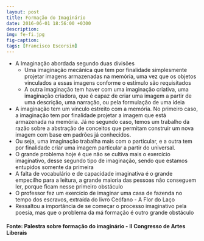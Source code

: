 ```yaml
---
layout: post
title: Formação do Imaginário
date: 2016-06-01 18:56:00 +0300
description: 
img: fe-fi.jpg
fig-caption: 
tags: [Francisco Escorsim]
---
```



* A Imaginação abordada segundo duas divisões
  * Uma imaginação mecânica que tem por finalidade simplesmente projetar imagens armazenadas na memória, uma vez que os objetos vinculados a essas imagens conforme o estímulo são requisitados
  * A outra imaginação tem haver com uma imaginação criativa, uma imaginação criadora, que é capaz de criar uma imagem a partir de uma descrição, uma narração, ou pela formulação de uma ideia
* A imaginação tem um vínculo estreito com a memória. No primeiro caso, a imaginação tem por finalidade projetar a imagem que está armazenada na memória. Já no segundo caso, temos um trabalho da razão sobre a abstração de conceitos que permitam construir um nova imagem com base em padrões já conhecidos.
* Ou seja, uma imaginação trabalha mais com o particular, e a outra tem por finalidade criar uma imagem particular a partir do universal.
* O grande problema hoje é que não se cultiva mais o exercício imaginativo, desse segundo tipo de imaginação, sendo que estamos entupidos somente da primeira
* A falta de vocabulário e de capacidade imaginativa é o grande empecilho para a leitura, a grande maioria das pessoas não conseguem ler, porque ficam nesse primeiro obstáculo
* O professor fez um exercício de imaginar uma casa de fazenda no tempo dos escravos, extraída do livro Ceófano - A Flor do Laço
* Ressaltou a importância de se começar o processo imaginativo pela poesia, mas que o problema da má formação é outro grande obstáculo

#### Fonte: Palestra sobre formação do imaginário - II Congresso de Artes Liberais ####